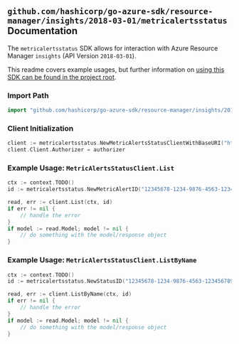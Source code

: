 
## `github.com/hashicorp/go-azure-sdk/resource-manager/insights/2018-03-01/metricalertsstatus` Documentation

The `metricalertsstatus` SDK allows for interaction with Azure Resource Manager `insights` (API Version `2018-03-01`).

This readme covers example usages, but further information on [using this SDK can be found in the project root](https://github.com/hashicorp/go-azure-sdk/tree/main/docs).

### Import Path

```go
import "github.com/hashicorp/go-azure-sdk/resource-manager/insights/2018-03-01/metricalertsstatus"
```


### Client Initialization

```go
client := metricalertsstatus.NewMetricAlertsStatusClientWithBaseURI("https://management.azure.com")
client.Client.Authorizer = authorizer
```


### Example Usage: `MetricAlertsStatusClient.List`

```go
ctx := context.TODO()
id := metricalertsstatus.NewMetricAlertID("12345678-1234-9876-4563-123456789012", "example-resource-group", "metricAlertName")

read, err := client.List(ctx, id)
if err != nil {
	// handle the error
}
if model := read.Model; model != nil {
	// do something with the model/response object
}
```


### Example Usage: `MetricAlertsStatusClient.ListByName`

```go
ctx := context.TODO()
id := metricalertsstatus.NewStatusID("12345678-1234-9876-4563-123456789012", "example-resource-group", "metricAlertName", "statusName")

read, err := client.ListByName(ctx, id)
if err != nil {
	// handle the error
}
if model := read.Model; model != nil {
	// do something with the model/response object
}
```
